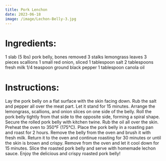 ```yaml
---
title: Pork Lenchon
date: 2023-06-18
image: /image/Lechon-Belly-3.jpg
---
```


# Ingredients:

1 slab (5 lbs) pork belly, bones removed
3 stalks lemongrass leaves
3 pieces scallions
1 small red onion, sliced
1 tablespoon salt
2 tablespoons fresh milk
1/4 teaspoon ground black pepper
1 tablespoon canola oil

# Instructions:

Lay the pork belly on a flat surface with the skin facing down. Rub the salt and pepper all over the meat part. Let it stand for 15 minutes.
Arrange the lemongrass, scallions, and onion slices on one side of the belly. Roll the pork belly tightly from that side to the opposite side, forming a spiral shape. Secure the rolled pork belly with kitchen twine. Rub the oil all over the skin.
Preheat the oven to 350°F (175°C). Place the pork belly in a roasting pan and roast for 2 hours.
Remove the belly from the oven and brush it with fresh milk. Return it to the oven and continue roasting for 30 minutes or until the skin is brown and crispy.
Remove from the oven and let it cool down for 15 minutes. Slice the roasted pork belly and serve with homemade lechon sauce.
Enjoy the delicious and crispy roasted pork belly!
